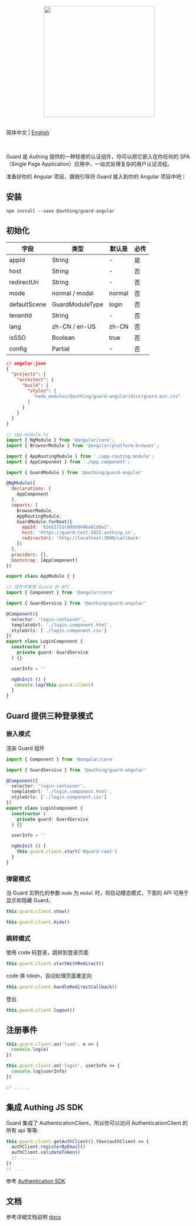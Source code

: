 <div align=center>
  <img width="300" src="https://files.authing.co/authing-console/authing-logo-new-20210924.svg" />
</div>

<br />

简体中文 | [English](./README.md)

<br />

Guard 是 Authing 提供的一种轻便的认证组件，你可以把它嵌入在你任何的 SPA（Single Page Application）应用中，一站式处理复杂的用户认证流程。

准备好你的 Angular 项目，跟随引导将 Guard 接入到你的 Angular 项目中吧！

## 安装
``` shell
npm install --save @authing/guard-angular
```

## 初始化

|字段|类型|默认是|必传
|-----|----|----|----|
|appId|String| - |是|
|host|String| - |否|
|redirectUri|String| - |否|
|mode|normal / modal|normal|否|
|defaultScene|GuardModuleType|login|否|
|tenantId|String| - | 否 |
|lang|zh-CN / en-US|zh-CN| 否 |
|isSSO|Boolean|true| 否 |
|config|Partial<IGuardConfig>| - | 否 |

``` json
// angular.json
{
  "projects": {
    "architect": {
      "build": {
        "styles": [
          "node_modules/@authing/guard-angular/dist/guard.min.css"
        ]
      }
    }
  }
}
```

``` javascript
// app.module.ts
import { NgModule } from '@angular/core';
import { BrowserModule } from '@angular/platform-browser';

import { AppRoutingModule } from './app-routing.module';
import { AppComponent } from './app.component';

import { GuardModule } from '@authing/guard-angular'

@NgModule({
  declarations: [
    AppComponent
  ],
  imports: [
    BrowserModule,
    AppRoutingModule,
    GuardModule.forRoot({
      appId: '62e22721c889dd44bad1dda2',
      host: 'https://guard-test-2022.authing.cn',
      redirectUri: 'http://localhost:3000/callback'
    })
  ],
  providers: [],
  bootstrap: [AppComponent]
})

export class AppModule { }
```

``` typescript
// 组件中使用 Guard 的 API
import { Component } from '@angular/core'

import { GuardService } from '@authing/guard-angular'

@Component({
  selector: 'login-container',
  templateUrl: './login.component.html',
  styleUrls: ['./login.component.css']
})
export class LoginComponent {
  constructor (
    private guard: GuardService
  ) {}

  userInfo = ''

  ngOnInit () {
   console.log(this.guard.client)
  }
}
```

## Guard 提供三种登录模式

### 嵌入模式

渲染 Guard 组件

``` typescript
import { Component } from '@angular/core'

import { GuardService } from '@authing/guard-angular'

@Component({
  selector: 'login-container',
  templateUrl: './login.component.html',
  styleUrls: ['./login.component.css']
})
export class LoginComponent {
  constructor (
    private guard: GuardService
  ) {}

  userInfo = ''

  ngOnInit () {
    this.guard.client.start('#guard-root')
  }
}
```

### 弹窗模式

当 Guard 实例化的参数 `mode` 为 `modal` 时，将启动模态模式，下面的 API 可用于显示和隐藏 Guard。

``` javascript
this.guard.client.show()
```

``` javascript
this.guard.client.hide()
```

### 跳转模式

使用 code 码登录，跳转到登录页面

``` javascript
this.guard.client.startWithRedirect()
```

code 换 token，自动处理页面重定向

``` javascript
this.guard.client.handleRedirectCallback()
```

登出

``` javascript
this.guard.client.logout()
```

## 注册事件

``` javascript
this.guard.client.on('load', e => {
  console.log(e)
})

this.guard.client.on('login', userInfo => {
  console.log(userInfo)
})

// ......
```

## 集成 Authing JS SDK

Guard 集成了 AuthenticationClient，所以你可以访问 AuthenticationClient 的所有 api 等等:

``` javascript
this.guard.client.getAuthClient().then(authClient => {
  authClient.registerByEmail()
  authClient.validateToken()
  // .......
})
// ....
```

参考 [Authentication SDK](https://docs.authing.cn/v2/reference/sdk-for-node/authentication/) 

## 文档

参考详细文档说明 [docs](https://docs.authing.cn/v2/reference/guard/v3/spa.html)

